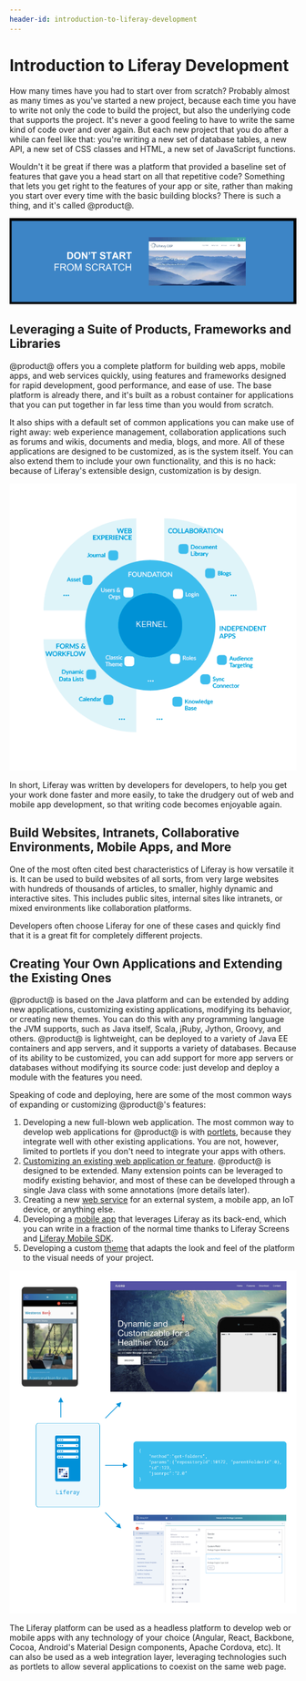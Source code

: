 ```yaml
---
header-id: introduction-to-liferay-development
---
```


# Introduction to Liferay Development

How many times have you had to start over from scratch? Probably almost as many
times as you've started a new project, because each time you have to write not
only the code to build the project, but also the underlying code that supports
the project. It's never a good feeling to have to write the same kind of code
over and over again. But each new project that you do after a while can feel
like that: you're writing a new set of database tables, a new API, a new set of
CSS classes and HTML, a new set of JavaScript functions.

Wouldn't it be great if there was a platform that provided a baseline set of
features that gave you a head start on all that repetitive code? Something that
lets you get right to the features of your app or site, rather than making you
start over every time with the basic building blocks? There is such a thing, and
it's called @product@.

![With @product@, you never have to start from scratch.](../../images/dont-start-from-scratch.png)

## Leveraging a Suite of Products, Frameworks and Libraries

@product@ offers you a complete platform for building web apps, mobile apps, and
web services quickly, using features and frameworks designed for rapid
development, good performance, and ease of use. The base platform is already
there, and it's built as a robust container for applications that you can put
together in far less time than you would from scratch.

It also ships with a default set of common applications you can make use of
right away: web experience management, collaboration applications such as forums
and wikis, documents and media, blogs, and more. All of these applications are
designed to be customized, as is the system itself. You can also extend them to
include your own functionality, and this is no hack: because of Liferay's
extensible design, customization is by design.

![@product@ ships with suites of applications to get you started building your site quickly.](../../images/liferay-suites.png)

In short, Liferay was written by developers for developers, to help you get your
work done faster and more easily, to take the drudgery out of web and mobile app
development, so that writing code becomes enjoyable again.

## Build Websites, Intranets, Collaborative Environments, Mobile Apps, and More

One of the most often cited best characteristics of Liferay is how versatile
it is. It can be used to build websites of all sorts, from very large websites
with hundreds of thousands of articles, to smaller, highly dynamic and
interactive sites. This includes public sites, internal sites like intranets, or
mixed environments like collaboration platforms.

<!-- Collection of screenshots from Marketing --> 

Developers often choose Liferay for one of these cases and quickly find that
it is a great fit for completely different projects.

## Creating Your Own Applications and Extending the Existing Ones

@product@ is based on the Java platform and can be extended by adding new
applications, customizing existing applications, modifying its behavior, or
creating new themes. You can do this with any programming language the JVM
supports, such as Java itself, Scala, jRuby, Jython, Groovy, and others.
@product@ is lightweight, can be deployed to a variety of Java EE containers and
app servers, and it supports a variety of databases. Because of its ability to
be customized, you can add support for more app servers or databases without
modifying its source code: just develop and deploy a module with the features
you need.

Speaking of code and deploying, here are some of the most common ways of
expanding or customizing @product@'s features:

1.  Developing a new full-blown web application. The most common way to develop
    web applications for @product@ is with
    [portlets](/docs/7-1/tutorials/-/knowledge_base/t/portlets),
    because they integrate well
    with other existing applications. You are not, however, limited to portlets
    if you don't need to integrate your apps with others.
2.  [Customizing an existing web application or feature](/docs/7-1/tutorials/-/knowledge_base/t/customizing).
    @product@ is designed to
    be extended. Many extension points can be leveraged to modify existing
    behavior, and most of these can be developed through a single Java class
    with some annotations (more details later).
3.  Creating a new
    [web service](/docs/7-1/tutorials/-/knowledge_base/t/web-services)
    for an external system, a mobile app, an IoT
    device, or anything else.
4.  Developing a [mobile app](/docs/7-0/tutorials/-/knowledge_base/t/mobile)
    that leverages Liferay as its back-end, which you can write in a fraction of
    the normal time thanks to Liferay Screens and
    [Liferay Mobile SDK](/docs/7-0/tutorials/-/knowledge_base/t/mobile-sdk).
5.  Developing a custom 
    [theme](/docs/7-1/tutorials/-/knowledge_base/t/introduction-to-themes)
    that adapts the look and feel of the platform to
    the visual needs of your project.

![Developers use @product@ in many ways.](../../images/liferay-developer-roles-diagram.png)

The Liferay platform can be used as a headless platform to develop web or mobile
apps with any technology of your choice (Angular, React, Backbone, Cocoa,
Android's Material Design components, Apache Cordova, etc). It can also be used
as a web integration layer, leveraging technologies such as portlets to allow
several applications to coexist on the same web page.
